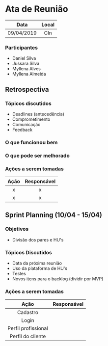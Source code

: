 # Ata de Reunião

Data         | Local
:------------: | :-------------:
09/04/2019   |CIn


### Participantes
* Daniel Silva
* Jussara Silva
* Myllena Alves
* Myllena Almeida

## Retrospectiva 

### Tópicos discutidos
* Deadlines (antecedência)
* Comprometimento
* Comunicação
* Feedback

### O que funcionou bem

### O que pode ser melhorado

### Ações a serem tomadas
Ação                            | Responsável   
:-------------------------------: | :-------------:
  x  |x
  x  |x
    
## Sprint Planning (10/04 - 15/04)
### Objetivos
* Divisão dos pares e HU's

### Tópicos Discutidos
* Data da próxima reunião
* Uso da plataforma de HU's
* Testes
* Novos itens para o backlog (dividir por MVP)

### Ações a serem tomadas
Ação                            | Responsável   
:-------------------------------: | :-------------:
Cadastro | 
Login |
Perfil profissional |
Perfil do cliente |
